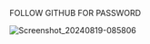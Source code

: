 FOLLOW GITHUB FOR PASSWORD

![Screenshot_20240819-085806](https://github.com/user-attachments/assets/0a7833a0-29d1-4599-8a5c-924e32ef2a50)
